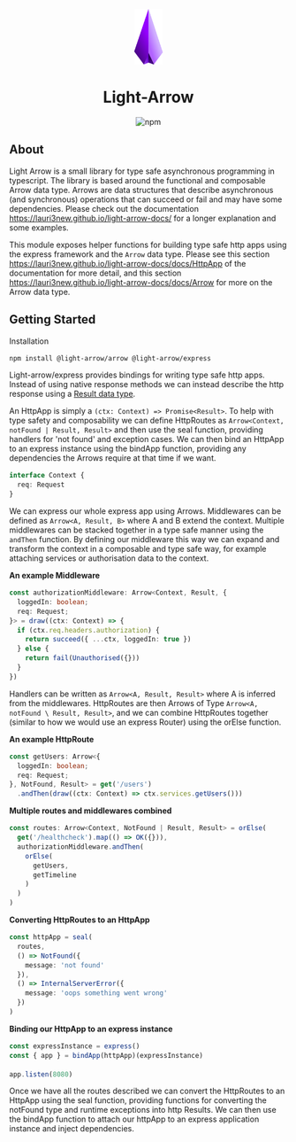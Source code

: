 <div align="center">
<img height="100" src="https://raw.githubusercontent.com/lauri3new/light-arrow/master/arrow1.png">
<h1 >Light-Arrow</h1>
</div>

<p align="center">
<img alt="npm" src="https://img.shields.io/npm/v/@light-arrow/express?color=g">
<!-- <img alt="GitHub Workflow Status" src="https://img.shields.io/github/workflow/status/lauri3new/light-arrow-express/Node.js%20CI"> -->
</p>

## About

Light Arrow is a small library for type safe asynchronous programming in typescript. The library is based around the functional and composable Arrow data type. Arrows are data structures that describe asynchronous (and synchronous) operations that can succeed or fail and may have some dependencies. Please check out the documentation https://lauri3new.github.io/light-arrow-docs/ for a longer explanation and some examples. 

This module exposes helper functions for building type safe http apps using the express framework and the `Arrow` data type. Please see this section https://lauri3new.github.io/light-arrow-docs/docs/HttpApp of the documentation for more detail, and this section https://lauri3new.github.io/light-arrow-docs/docs/Arrow for more on the Arrow data type.

## Getting Started

Installation

```bash
npm install @light-arrow/arrow @light-arrow/express
```

Light-arrow/express provides bindings for writing type safe http apps. Instead of using native response methods we can instead describe the http response using a [Result data type](Result.md).

An HttpApp is simply a ```(ctx: Context) => Promise<Result>```. To help with type safety and composability we can define HttpRoutes as ```Arrow<Context, notFound | Result, Result>``` and then use the seal function, providing handlers for 'not found' and exception cases. We can then bind an HttpApp to an express instance using the bindApp function, providing any dependencies the Arrows require at that time if we want.

```ts
interface Context {
  req: Request
}
```

We can express our whole express app using Arrows. Middlewares can be defined as ```Arrow<A, Result, B>``` where A and B extend the context. Multiple middlewares can be stacked together in a type safe manner using the `andThen` function. By defining our middleware this way we can expand and transform the context in a composable and type safe way, for example attaching services or authorisation data to the context.

**An example Middleware**
```ts
const authorizationMiddleware: Arrow<Context, Result, {
  loggedIn: boolean;
  req: Request;
}> = draw((ctx: Context) => {
  if (ctx.req.headers.authorization) {
    return succeed({ ...ctx, loggedIn: true })
  } else {
    return fail(Unauthorised({}))
  }
})
```

Handlers can be written as ```Arrow<A, Result, Result>``` where A is inferred from the middlewares. HttpRoutes are then Arrows of Type ```Arrow<A, notFound \ Result, Result>```, and we can combine HttpRoutes together (similar to how we would use an express Router) using the orElse function.

**An example HttpRoute**
```ts
const getUsers: Arrow<{
  loggedIn: boolean;
  req: Request;
}, NotFound, Result> = get('/users')
  .andThen(draw((ctx: Context) => ctx.services.getUsers()))
```

**Multiple routes and middlewares combined**
```ts
const routes: Arrow<Context, NotFound | Result, Result> = orElse(
  get('/healthcheck').map(() => OK({})),
  authorizationMiddleware.andThen(
    orElse(
      getUsers,
      getTimeline
    )
  )
)
```

**Converting HttpRoutes to an HttpApp**
```ts
const httpApp = seal(
  routes,
  () => NotFound({
    message: 'not found'
  }),
  () => InternalServerError({
    message: 'oops something went wrong'
  })
)
```

**Binding our HttpApp to an express instance**
```ts
const expressInstance = express()
const { app } = bindApp(httpApp)(expressInstance)

app.listen(8080)
```

Once we have all the routes described we can convert the HttpRoutes to an HttpApp using the seal function, providing functions for converting the notFound type and runtime exceptions into http Results. We can then use the bindApp function to attach our httpApp to an express application instance and inject dependencies.